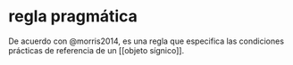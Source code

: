 # regla pragmática
De acuerdo con @morris2014, es una regla que especifica las condiciones prácticas de referencia de un [[objeto sígnico]].
